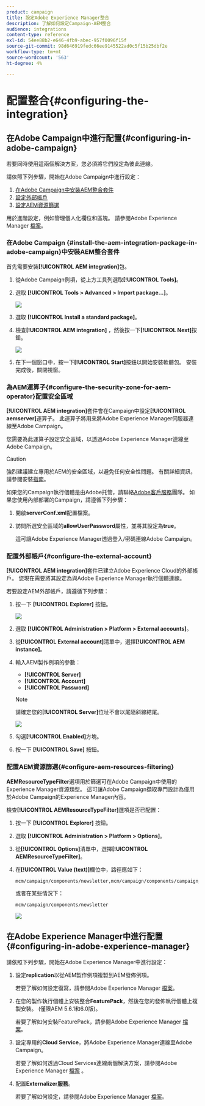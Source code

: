 ```yaml
---
product: campaign
title: 設定Adobe Experience Manager整合
description: 了解如何設定Campaign-AEM整合
audience: integrations
content-type: reference
exl-id: 54ee88b2-e646-4fb9-abec-957f0096f15f
source-git-commit: 98d646919fedc66ee9145522ad0c5f15b25dbf2e
workflow-type: tm+mt
source-wordcount: '563'
ht-degree: 4%

---
```


# 配置整合{#configuring-the-integration}

## 在Adobe Campaign中進行配置{#configuring-in-adobe-campaign}

若要同時使用這兩個解決方案，您必須將它們設定為彼此連線。

請依照下列步驟，開始在Adobe Campaign中進行設定：

1. [在Adobe Campaign中安裝AEM整合套件](#install-the-aem-integration-package-in-adobe-campaign)
1. [設定外部帳戶](#configure-the-external-account)
1. [設定AEM資源篩選](#configure-aem-resources-filtering)

用於進階設定，例如管理個人化欄位和區塊。 請參閱Adobe Experience Manager [檔案](https://helpx.adobe.com/experience-manager/6-5/sites/administering/using/campaignonpremise.html)。

### 在Adobe Campaign {#install-the-aem-integration-package-in-adobe-campaign}中安裝AEM整合套件

首先需要安裝&#x200B;**[!UICONTROL AEM integration]**&#x200B;包。

1. 從Adobe Campaign例項，從上方工具列選取&#x200B;**[!UICONTROL Tools]**。
1. 選取 **[!UICONTROL Tools > Advanced > Import package...]**。

   ![](assets/aem_config_1.png)

1. 選取 **[!UICONTROL Install a standard package]**。
1. 檢查&#x200B;**[!UICONTROL AEM integration]** ，然後按一下&#x200B;**[!UICONTROL Next]**&#x200B;按鈕。

   ![](assets/aem_config_2.png)

1. 在下一個窗口中，按一下&#x200B;**[!UICONTROL Start]**&#x200B;按鈕以開始安裝軟體包。 安裝完成後，關閉視窗。

### 為AEM運算子{#configure-the-security-zone-for-aem-operator}配置安全區域

**[!UICONTROL AEM integration]**&#x200B;套件會在Campaign中設定&#x200B;**[!UICONTROL aemserver]**&#x200B;運算子。 此運算子將用來將Adobe Experience Manager伺服器連線至Adobe Campaign。

您需要為此運算子設定安全區域，以透過Adobe Experience Manager連線至Adobe Campaign。

>[!CAUTION]
>
>強烈建議建立專用於AEM的安全區域，以避免任何安全性問題。 有關詳細資訊，請參閱安裝[指南](../../installation/using/security-zones.md)。

如果您的Campaign執行個體是由Adobe托管，請聯絡[Adobe客戶服務](https://helpx.adobe.com/tw/enterprise/admin-guide.html/enterprise/using/support-for-experience-cloud.ug.html)團隊。 如果您使用內部部署的Campaign，請遵循下列步驟：

1. 開啟&#x200B;**serverConf.xml**&#x200B;配置檔案。
1. 訪問所選安全區域的&#x200B;**allowUserPassword**&#x200B;屬性，並將其設定為&#x200B;**true**。

   這可讓Adobe Experience Manager透過登入/密碼連線Adobe Campaign。

### 配置外部帳戶{#configure-the-external-account}

**[!UICONTROL AEM integration]**&#x200B;套件已建立Adobe Experience Cloud的外部帳戶。 您現在需要將其設定為與Adobe Experience Manager執行個體連線。

若要設定AEM外部帳戶，請遵循下列步驟：

1. 按一下 **[!UICONTROL Explorer]** 按鈕。

   ![](assets/aem_config_3.png)

1. 選取 **[!UICONTROL Administration > Platform > External accounts]**。
1. 從&#x200B;**[!UICONTROL External account]**&#x200B;清單中，選擇&#x200B;**[!UICONTROL AEM instance]**。
1. 輸入AEM製作例項的參數：

   * **[!UICONTROL Server]**
   * **[!UICONTROL Account]**
   * **[!UICONTROL Password]**

   >[!NOTE]
   >
   >請確定您的&#x200B;**[!UICONTROL Server]**&#x200B;位址不會以尾隨斜線結尾。

   ![](assets/aem_config_4.png)

1. 勾選&#x200B;**[!UICONTROL Enabled]**&#x200B;方塊。
1. 按一下 **[!UICONTROL Save]** 按鈕。

### 配置AEM資源篩選{#configure-aem-resources-filtering}

**AEMResourceTypeFilter**&#x200B;選項用於篩選可在Adobe Campaign中使用的Experience Manager資源類型。 這可讓Adobe Campaign擷取專門設計為僅用於Adobe Campaign的Experience Manager內容。

檢查&#x200B;**[!UICONTROL AEMResourceTypeFilter]**&#x200B;選項是否已配置：

1. 按一下 **[!UICONTROL Explorer]** 按鈕。
1. 選取 **[!UICONTROL Administration > Platform > Options]**。
1. 從&#x200B;**[!UICONTROL Options]**&#x200B;清單中，選擇&#x200B;**[!UICONTROL AEMResourceTypeFilter]**。
1. 在&#x200B;**[!UICONTROL Value (text)]**&#x200B;欄位中，路徑應如下：

   ```
   mcm/campaign/components/newsletter,mcm/campaign/components/campaign_newsletterpage,mcm/neolane/components/newsletter
   ```

   或者在某些情況下：

   ```
   mcm/campaign/components/newsletter
   ```

   ![](assets/aem_config_5.png)

## 在Adobe Experience Manager中進行配置{#configuring-in-adobe-experience-manager}

請依照下列步驟，開始在Adobe Experience Manager中進行設定：

1. 設定&#x200B;**replication**&#x200B;以從AEM製作例項複製到AEM發佈例項。

   若要了解如何設定復寫，請參閱Adobe Experience Manager [檔案](https://helpx.adobe.com/experience-manager/6-5/sites/deploying/using/replication.html)。

1. 在您的製作執行個體上安裝整合&#x200B;**FeaturePack**，然後在您的發佈執行個體上複製安裝。 (僅限AEM 5.6.1和6.0版)。

   若要了解如何安裝FeaturePack，請參閱Adobe Experience Manager [檔案](https://helpx.adobe.com/experience-manager/aem-previous-versions.html)。

1. 設定專用的&#x200B;**Cloud Service**，將Adobe Experience Manager連線至Adobe Campaign。

   若要了解如何透過Cloud Services連線兩個解決方案，請參閱Adobe Experience Manager [檔案](https://helpx.adobe.com/experience-manager/6-5/sites/administering/using/campaignonpremise.html#ConfiguringAdobeExperienceManager) 。

1. 配置&#x200B;**Externalizer服務**。

   若要了解如何設定，請參閱Adobe Experience Manager [檔案](https://helpx.adobe.com/experience-manager/6-5/sites/developing/using/externalizer.html)。
